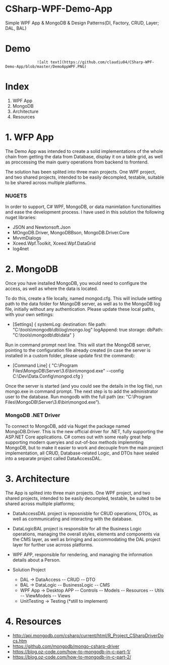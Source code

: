 # CSharp-WPF-Demo-App
Simple WPF App &amp; MongoDB &amp; Design Patterns(DI, Factory, CRUD, Layer; DAL, BAL)

# Demo
                  ![alt text](https://github.com/claudiu04/CSharp-WPF-Demo-App/blob/master/DemoAppWPF.PNG)

# Index
1. WPF App
2. MongoDB
3. Architecture
4. Resources

# 1. WFP App
  The Demo App was intended to create a solid implementations of the whole chain from getting the data from Database, display it on a     table grid, as well as proccessing the main query operations from backend to frontend.

  The solution has been splited into three main projects. One WPF project, and two shared projects, intended to be easily decompled,       testable, suitable to be shared across multiple platforms.

### NUGETS
  In order to support, C# WPF, MongoDB, or data manimlation functionalities and ease the development process. I have used in this         solution the following nuget libraries:
  - JSON and Newtonsoft.Json
  - MOngoDB.Driver, MongoDBBson, MongoDB.Driver.Core
  - MvvmDialogs
  - Xceed.Wpf.Toolkit, Xceed.Wpf.DataGrid
  - log4net

# 2. MongoDB
  Once you have installed MongoDB, you would need to configure the access, as well as where the data is located.

  To do this, create a file locally, named mongod.cfg. This will include setting path to the data folder for MongoDB server, as well as   to the MongoDB log file, initially without any authentication. Please update these local paths, with your own settings:  
  - [Settings]
    {
         systemLog:
          destination: file
          path: "C:\\tools\\mongodb\\db\\log\\mongo.log"
          logAppend: true
        storage:
          dbPath: "C:\\tools\\mongodb\\db\\data"
     }
  
  Run in command prompt next line. This will start the MongoDB server, pointing to the configuration file already created (in case the     server is installed in a custom folder, please update first the command):
  - [Command Line]
    { 
         "C:\Program Files\MongoDB\Server\3.6\bin\mongod.exe" --config C:\Dev\Data.Config\mongod.cfg
     }
  
  Once the server is started (and you could see the details in the log file), run mongo.exe in command prompt. The next step is to add     the administrator user to the database. Run mongodb with the full path (ex: “C:\Program Files\MongoDB\Server\3.6\bin\mongod.exe”).
  
### MongoDB .NET Driver
  To connect to MongoDB, add via Nuget the package named MongoDB.Driver. This is the new official driver for .NET, fully supporting the   ASP.NET Core applications. C# comes out with some really great help supporting modern queryies and out-of-box methods implemnting       MongoDB, but to make it easier to work and decouple from the main project implementation, all CRUD, Database-related Logic, and DTOs     have sealed into a separate project called DataAccessDAL. 
  
  
# 3. Architecture
  The App is splited into three main projects. One WPF project, and two shared projects, intended to be easily decompled, testable,   be   suited to be shared across multiple platforms;
  - DataAccessDAL project is reposnisble for CRUD operations, DTOs, as well as communicating and interacting with the database. 
  - DataLogicBAL project is responsible for all the Business Logic operations, managing the overall styles, elements and components via     the CMS layer, as well as bringing and accommodating the DAL project layer for further use acrross platforms. 
  - WPF APP, responsible for rendering, and managing the information details about a Person. 
  
- Solution Project
   - DAL             -> DataAccess
     -- CRUD
     -- DTO
   - BAL             -> DataLogic
      -- BusinessLogic
      -- CMS  
   - WPF App         -> Desktop APP 
      -- Controls
      -- Models
      -- Resources
      -- Utils
      -- ViewModels
      -- Views
   - UnitTesting      -> Testing (*still to implement)
    
# 4. Resources
  - http://api.mongodb.com/csharp/current/html/R_Project_CSharpDriverDocs.htm
  - https://github.com/mongodb/mongo-csharp-driver
  - https://blog.oz-code.com/how-to-mongodb-in-c-part-1/
  - https://blog.oz-code.com/how-to-mongodb-in-c-part-2/
